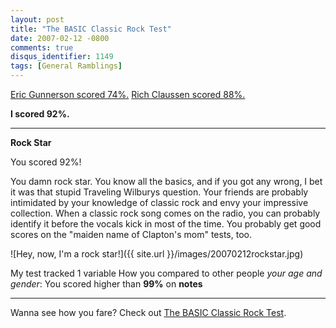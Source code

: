 ```yaml
---
layout: post
title: "The BASIC Classic Rock Test"
date: 2007-02-12 -0800
comments: true
disqus_identifier: 1149
tags: [General Ramblings]
---
```

[Eric Gunnerson scored
74%.](http://blogs.msdn.com/ericgu/archive/2006/12/11/classic-rock-test.aspx)
[Rich Claussen scored
88%.](http://richhubbins.theclaussens.com/PermaLink,guid,ef3fa33f-2229-454b-b506-15548a6c1c06.aspx)

**I scored 92%.**

---

**Rock Star**

You scored 92%!

You damn rock star. You know all the basics, and if you got any wrong, I
bet it was that stupid Traveling Wilburys question. Your friends are
probably intimidated by your knowledge of classic rock and envy your
impressive collection. When a classic rock song comes on the radio, you
can probably identify it before the vocals kick in most of the time. You
probably get good scores on the "maiden name of Clapton's mom" tests,
too.

![Hey, now, I'm a rock
star!]({{ site.url }}/images/20070212rockstar.jpg)

My test tracked 1 variable How you compared to other people *your age
and gender*: You scored higher than **99%** on **notes**

---

Wanna see how you fare? Check out [The BASIC Classic Rock
Test](http://www.okcupid.com/tests/take?testid=9994175725051725569).
